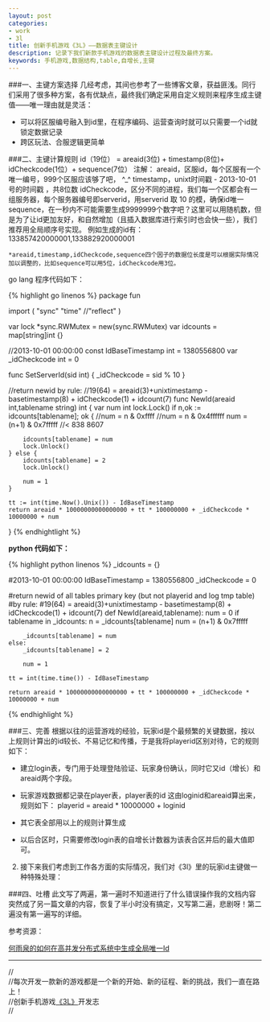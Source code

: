 ```yaml
---
layout: post
categories:
- work 
- 3l
title: 创新手机游戏《3L》——数据表主键设计 
description: 记录下我们新款手机游戏的数据表主键设计过程及最终方案。 
keywords: 手机游戏,数据结构,table,自增长,主键
---
```


###一、主键方案选择
几经考虑，其间也参考了一些博客文章，获益匪浅。同行们采用了很多种方案，各有优缺点，最终我们确定采用自定义规则来程序生成主键值——唯一理由就是灵活：
+ 可以将区服编号融入到id里，在程序编码、运营查询时就可以只需要一个id就锁定数据记录
+ 跨区玩法、合服逻辑更简单


###二、主键计算规则
	id（19位） = areaid(3位) + timestamp(8位)+ idCheckcode(1位）+ sequence(7位）
	注解：
	areaid，区服id，每个区服有一个唯一编号，999个区服应该够了吧， ^_^
	timestamp，unixt时间戳 - 2013-10-01 号的时间戳 ，共8位数
	idCheckcode，区分不同的进程，我们每一个区都会有一组服务器，每个服务器编号即serverid，用serverid 取 10 的模，确保id唯一
	sequence，在一秒内不可能需要生成9999999个数字吧？这里可以用随机数，但是为了让id更加友好，和自然增加（且插入数据库进行索引时也会快一些），我们推荐用全局顺序号实现。
	例如生成的id有：133857420000001,133882920000001

	*areaid,timestamp,idCheckcode,sequence四个因子的数据位长度是可以根据实际情况加以调整的，比如sequence可以用5位，idCheckcode用3位。

go lang 程序代码如下：
	 
{% highlight go linenos %}
package fun

import (
    "sync"
    "time"
    //"reflect"
)

var lock *sync.RWMutex = new(sync.RWMutex)
var idcounts = map[string]int {}

//2013-10-01 00:00:00
const IdBaseTimestamp int = 1380556800
var _idCheckcode int = 0

func SetServerId(sid int) {
    _idCheckcode = sid % 10
}

//return newid by rule:
//19(64) = areaid(3)+unixtimestamp - basetimestamp(8) + idCheckcode(1) + idcount(7)
func NewId(areaid int,tablename string) int {
    var num int
    lock.Lock()
    if n,ok := idcounts[tablename]; ok {
        //num = n & 0xffff
        //num = n & 0x4ffffff
        num = (n+1) & 0x7fffff //< 838 8607

        idcounts[tablename] = num
        lock.Unlock()
    } else {
        idcounts[tablename] = 2
        lock.Unlock()

        num = 1
    }

    tt := int(time.Now().Unix()) - IdBaseTimestamp
    return areaid * 10000000000000000 + tt * 100000000 + _idCheckcode * 10000000 + num
}
{% endhightlight %}


**python 代码如下：**

{% highlight python linenos %}
_idcounts = {}

#2013-10-01 00:00:00
IdBaseTimestamp = 1380556800
_idCheckcode = 0

#return newid of all tables primary key (but not playerid and log tmp table) 
#by rule:
#19(64) = areaid(3)+unixtimestamp - basetimestamp(8) + idCheckcode(1) + idcount(7)
def NewId(areaid,tablename):
    num = 0
    if tablename in _idcounts:
        n = _idcounts[tablename]
        num = (n+1) & 0x7fffff

        _idcounts[tablename] = num
    else:
        _idcounts[tablename] = 2

        num = 1

    tt = int(time.time()) - IdBaseTimestamp
    
    return areaid * 10000000000000000 + tt * 100000000 + _idCheckcode * 10000000 + num
{% endhighlight %}

###三、完善
根据以往的运营游戏的经验，玩家id是个最频繁的关键数据，按以上规则计算出的id较长、不易记忆和传播，于是我将playerid区别对待，它的规则如下：
+ 建立login表，专门用于处理登陆验证、玩家身份确认，同时它又id（增长）和areaid两个字段。
+ 玩家游戏数据都记录在player表，player表的id 这由loginid和areaid算出来，规则如下：
	playerid = areaid * 10000000 + loginid

+ 其它表全部用以上的规则计算生成
+ 以后合区时，只需要修改login表的自增长计数器为该表合区并后的最大值即可。

2. 接下来我们考虑到工作各方面的实际情况，我们对《3l》里的玩家id主键做一种特殊处理：


###四、吐槽
此文写了两遍，第一遍时不知道进行了什么错误操作我的文档内容突然成了另一篇文章的内容，恢复了半小时没有搞定，又写第二遍，悲剧呀！第二遍没有第一遍写的详细。



参考资源：

[何雨泉的如何在高并发分布式系统中生成全局唯一Id](http://www.cnblogs.com/heyuquan/p/3261250.html "如何在高并发分布式系统中生成全局唯一Id")


------
//  
//每次开发一款新的游戏都是一个新的开始、新的征程、新的挑战，我们一直在路上！  
//创新手机游戏[《3L》][link3l]开发志  
//  

[link3l]: http://blog.5d13.cn/3l.md "创新手游《3L》"

